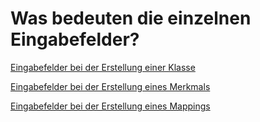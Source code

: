 # Was bedeuten die einzelnen Eingabefelder?

[Eingabefelder bei der Erstellung einer Klasse](FelderKlasse.md)

[Eingabefelder bei der Erstellung eines Merkmals](FelderMerkmal.md)

[Eingabefelder bei der Erstellung eines Mappings](FelderMapping.md)
